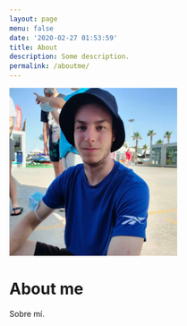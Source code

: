 ```yaml
---
layout: page
menu: false
date: '2020-02-27 01:53:59'
title: About
description: Some description.
permalink: /aboutme/
---
```


<img class="img-rounded" src="/assets/img/uploads/profile.jpg" alt="Horacio M." width="300">

# About me

Sobre mí.
